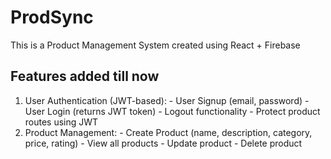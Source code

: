 # ProdSync
This is a Product Management System created using React + Firebase

## Features added till now 
1. User Authentication (JWT-based): - User Signup (email, password) - User Login (returns JWT token) - Logout functionality - Protect product routes using JWT 
2. Product Management: - Create Product (name, description, category, price, rating) - View all products - Update product - Delete product 
